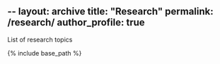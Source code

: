 --
layout: archive
title: "Research"
permalink: /research/
author_profile: true
---

List of research topics


{% include base_path %}

